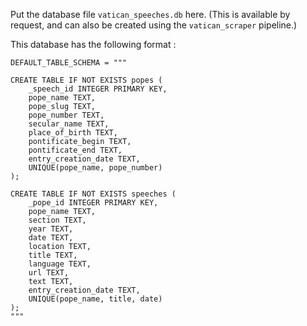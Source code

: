 Put the database file `vatican_speeches.db` here.  (This is available by request, and can also be created using the `vatican_scraper` pipeline.)

This database has the following format :

```
DEFAULT_TABLE_SCHEMA = """

CREATE TABLE IF NOT EXISTS popes (
    _speech_id INTEGER PRIMARY KEY,
    pope_name TEXT,
    pope_slug TEXT,
    pope_number TEXT,
    secular_name TEXT,
    place_of_birth TEXT,
    pontificate_begin TEXT,
    pontificate_end TEXT,
    entry_creation_date TEXT,
    UNIQUE(pope_name, pope_number)
);

CREATE TABLE IF NOT EXISTS speeches (
    _pope_id INTEGER PRIMARY KEY,
    pope_name TEXT,
    section TEXT,
    year TEXT,
    date TEXT,
    location TEXT,
    title TEXT,
    language TEXT,
    url TEXT,
    text TEXT,
    entry_creation_date TEXT,
    UNIQUE(pope_name, title, date)
);
"""
```